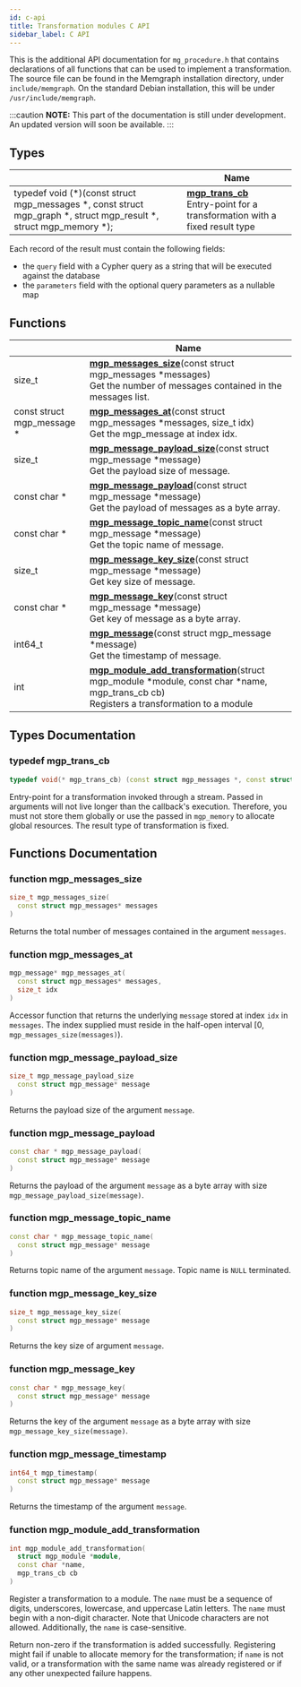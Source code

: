 ```yaml
---
id: c-api
title: Transformation modules C API
sidebar_label: C API
---
```


This is the additional API documentation for `mg_procedure.h` that contains declarations of all functions that can be used to implement a transformation. The source file can be found in the Memgraph installation directory, under `include/memgraph`. On the standard Debian installation, this will be under `/usr/include/memgraph`.

:::caution
**NOTE:** This part of the documentation is still under development. An updated version will soon be available.
:::

## Types

|                | Name           |
| -------------- | -------------- |
| typedef void (\*)(const struct mgp_messages \*, const struct mgp_graph \*, struct mgp_result \*, struct mgp_memory \*); | **[mgp_trans_cb](#typedef-mgp_trans_cb)** <br/>Entry-point for a transformation with a fixed result type |

Each record of the result must contain the following fields:
* the `query` field with a Cypher query as a string that will be executed against the database
* the `parameters` field with the optional query parameters as a nullable map

## Functions

|                | Name           |
| -------------- | -------------- |
| size_t | **[mgp_messages_size](#function-mgp_messages_size)**(const struct mgp_messages \*messages) <br/>Get the number of messages contained in the messages list. |
| const struct mgp_message \* | **[mgp_messages_at](#function-mgp_messages_at)**(const struct mgp_messages \*messages, size_t idx) <br/> Get the mgp_message at index idx. |
| size_t | **[mgp_message_payload_size](#function-mgp_message_payload_size)**(const struct mgp_message \*message) <br/> Get the payload size of message. |
| const char \* | **[mgp_message_payload](#function-mgp_message_payload)**(const struct mgp_message \*message) <br/> Get the payload of messages as a byte array.|
| const char \* | **[mgp_message_topic_name](#function-mgp_message_topic_name)**(const struct mgp_message \*message) <br/> Get the topic name of message. |
| size_t | **[mgp_message_key_size](#function-mgp_message_key_size)**(const struct mgp_message \*message) <br/> Get key size of message. |
| const char \* | **[mgp_message_key](#function-mgp_message_key)**(const struct mgp_message \*message) <br/> Get key of message as a byte array. |
| int64_t | **[mgp_message](#function-mgp_message_timestamp)**(const struct mgp_message \*message) <br/> Get the timestamp of message. |
| int | **[mgp_module_add_transformation](#function-mgp_module_add_transformation)**(struct mgp_module \*module, const char \*name, mgp_trans_cb cb) <br/> Registers a transformation to a module |

## Types Documentation

### typedef mgp_trans_cb

```cpp
typedef void(* mgp_trans_cb) (const struct mgp_messages *, const struct mgp_graph *, struct mgp_result *, struct mgp_memory *);
```

Entry-point for a transformation invoked through a stream.
Passed in arguments will not live longer than the callback's execution. Therefore,
you must not store them globally or use the passed in `mgp_memory` to allocate global resources.
The result type of transformation is fixed.

## Functions Documentation

### function mgp_messages_size

```cpp
size_t mgp_messages_size(
  const struct mgp_messages* messages
)
```
Returns the total number of messages contained in the argument `messages`.

### function mgp_messages_at

```cpp
mgp_message* mgp_messages_at(
  const struct mgp_messages* messages,
  size_t idx
)
```
Accessor function that returns the underlying `message` stored at index `idx` in `messages`.
The index supplied must reside in the half-open interval [0, `mgp_messages_size(messages)`).

### function mgp_message_payload_size

```cpp
size_t mgp_message_payload_size
  const struct mgp_message* message
)
```
Returns the payload size of the argument `message`.

### function mgp_message_payload

```cpp
const char * mgp_message_payload(
  const struct mgp_message* message
)
```
Returns the payload of the argument `message` as a byte array with size `mgp_message_payload_size(message)`.

### function mgp_message_topic_name

```cpp
const char * mgp_message_topic_name(
  const struct mgp_message* message
)
```
Returns topic name of the argument `message`. Topic name is `NULL` terminated.

### function mgp_message_key_size

```cpp
size_t mgp_message_key_size(
  const struct mgp_message* message
)
```
Returns the key size of argument `message`.

### function mgp_message_key

```cpp
const char * mgp_message_key(
  const struct mgp_message* message
)
```
Returns the key of the argument `message` as a byte array with size `mgp_message_key_size(message)`.

### function mgp_message_timestamp

```cpp
int64_t mgp_timestamp(
  const struct mgp_message* message
)
```
Returns the timestamp of the argument `message`.

### function mgp_module_add_transformation

```cpp
int mgp_module_add_transformation(
  struct mgp_module *module,
  const char *name,
  mgp_trans_cb cb
)
```
Register a transformation to a module. The `name` must be a sequence of digits, underscores,
lowercase, and uppercase Latin letters. The `name` must begin with a non-digit character.
Note that Unicode characters are not allowed. Additionally, the `name` is case-sensitive.

Return non-zero if the transformation is added successfully. Registering might
fail if unable to allocate memory for the transformation; if `name` is not
valid, or a transformation with the same name was already registered or if any
other unexpected failure happens.
